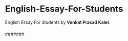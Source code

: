 # English-Essay-For-Students
English Essay For Students by <b>Venkat Prasad Kalet</b>.
#####
#######
####
